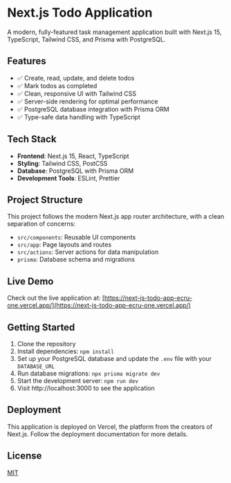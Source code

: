 # Next.js Todo Application

A modern, fully-featured task management application built with Next.js 15, TypeScript, Tailwind CSS, and Prisma with PostgreSQL.

## Features

- ✅ Create, read, update, and delete todos
- ✅ Mark todos as completed
- ✅ Clean, responsive UI with Tailwind CSS
- ✅ Server-side rendering for optimal performance
- ✅ PostgreSQL database integration with Prisma ORM
- ✅ Type-safe data handling with TypeScript

## Tech Stack

- **Frontend**: Next.js 15, React, TypeScript
- **Styling**: Tailwind CSS, PostCSS
- **Database**: PostgreSQL with Prisma ORM
- **Development Tools**: ESLint, Prettier

## Project Structure

This project follows the modern Next.js app router architecture, with a clean separation of concerns:

- `src/components`: Reusable UI components
- `src/app`: Page layouts and routes
- `src/actions`: Server actions for data manipulation
- `prisma`: Database schema and migrations

## Live Demo

Check out the live application at: [https://next-js-todo-app-ecru-one.vercel.app/](https://next-js-todo-app-ecru-one.vercel.app/)

## Getting Started

1. Clone the repository
2. Install dependencies: `npm install`
3. Set up your PostgreSQL database and update the `.env` file with your `DATABASE_URL`
4. Run database migrations: `npx prisma migrate dev`
5. Start the development server: `npm run dev`
6. Visit http://localhost:3000 to see the application

## Deployment

This application is deployed on Vercel, the platform from the creators of Next.js. Follow the deployment documentation for more details.

## License

[MIT](LICENSE)
